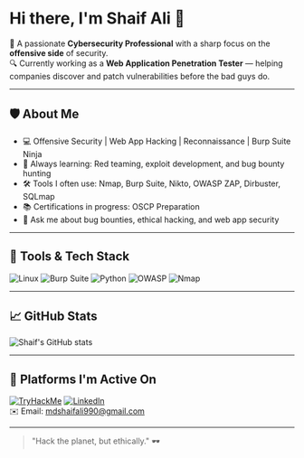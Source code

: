 # Hi there, I'm Shaif Ali 👋

🎯 A passionate **Cybersecurity Professional** with a sharp focus on the **offensive side** of security.  
🔍 Currently working as a **Web Application Penetration Tester** — helping companies discover and patch vulnerabilities before the bad guys do.

---

## 🛡️ About Me

- 💻 Offensive Security | Web App Hacking | Reconnaissance | Burp Suite Ninja
- 🧠 Always learning: Red teaming, exploit development, and bug bounty hunting
- 🛠️ Tools I often use: Nmap, Burp Suite, Nikto, OWASP ZAP, Dirbuster, SQLmap
- 📚 Certifications in progress: OSCP Preparation
- 💬 Ask me about bug bounties, ethical hacking, and web app security

---

## 🧰 Tools & Tech Stack

![Linux](https://img.shields.io/badge/Linux-000?style=for-the-badge&logo=linux)
![Burp Suite](https://img.shields.io/badge/Burp_Suite-orange?style=for-the-badge&logo=burpsuite&logoColor=white)
![Python](https://img.shields.io/badge/Python-3670A0?style=for-the-badge&logo=python&logoColor=ffdd54)
![OWASP](https://img.shields.io/badge/OWASP-000?style=for-the-badge&logo=owasp)
![Nmap](https://img.shields.io/badge/Nmap-000000?style=for-the-badge&logo=data:image/svg+xml;base64,...)

---

## 📈 GitHub Stats

![Shaif's GitHub stats](https://github-readme-stats.vercel.app/api?username=shaifali&show_icons=true&theme=radical)


---

## 🚧 Platforms I'm Active On

[![TryHackMe](https://img.shields.io/badge/TryHackMe-%2312100E?style=for-the-badge&logo=tryhackme&logoColor=white)](https://tryhackme.com/p/shaifsec)
[![LinkedIn](https://img.shields.io/badge/-LinkedIn-0077B5?style=for-the-badge&logo=linkedin&logoColor=white)](https://linkedin.com/in/shaifsec)  
✉️ Email: mdshaifali990@gmail.com  

---

> "Hack the planet, but ethically." 🕶️
